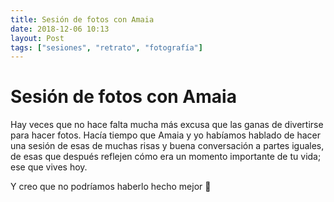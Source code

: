 ```yaml
---
title: Sesión de fotos con Amaia
date: 2018-12-06 10:13
layout: Post
tags: ["sesiones", "retrato", "fotografía"]
---
```


# Sesión de fotos con Amaia

Hay veces que no hace falta mucha más excusa que las ganas de divertirse para hacer fotos. Hacía tiempo que Amaia y yo habíamos hablado de hacer una sesión de esas de muchas risas y buena conversación a partes iguales, de esas que después reflejen cómo era un momento importante de tu vida; ese que vives hoy.

Y creo que no podríamos haberlo hecho mejor 🙂

<!-- more -->

<div class="flex flex-wrap">
<Photo class="w-full" name="amaia_2.jpg" />
<Photo class="w-1/2" name="amaia_3.jpg" />
<Photo class="w-1/2" name="amaia_1.jpg" />
<Photo class="w-1/2" name="amaia_5.jpg" />
<Photo class="w-1/2" name="amaia_6.jpg" />
<Photo class="w-1/2" name="amaia_7.jpg" />
<Photo class="w-1/2" name="amaia_8.jpg" />
<Photo class="w-full" name="amaia_4.jpg" />
<Photo class="w-1/2" name="amaia_9.jpg" />
<Photo class="w-1/2" name="amaia_10.jpg"/>
</div>
